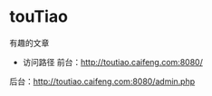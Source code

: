 # touTiao
有趣的文章

- 访问路径
前台：http://toutiao.caifeng.com:8080/

后台：http://toutiao.caifeng.com:8080/admin.php
